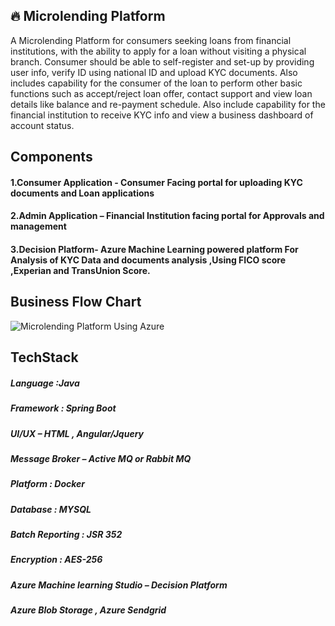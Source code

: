 ## 🔥 Microlending Platform
A Microlending Platform for consumers seeking loans from financial institutions, with the ability to apply for a loan without visiting a physical branch.  Consumer should be able to self-register and set-up by providing user info, verify ID using national ID and upload KYC documents.  Also includes capability for the consumer of the loan to perform other basic functions such as accept/reject loan offer, contact support and view loan details like balance and re-payment schedule.  Also include capability for the financial institution to receive KYC info and view a business dashboard of account status.  

## Components 
#### 1.Consumer Application - Consumer Facing portal for uploading KYC documents and Loan applications
#### 2.Admin Application – Financial Institution facing portal for Approvals and management
#### 3.Decision Platform- Azure Machine Learning powered platform For Analysis of KYC  Data and documents analysis ,Using FICO score ,Experian and TransUnion Score. 

## Business Flow Chart 
![Microlending Platform Using Azure ](https://apoorwanand.s3.amazonaws.com/MicroLendingPlatformUserOnBoarding.png)

## TechStack 
##### Language :Java 
##### Framework : Spring Boot
##### UI/UX – HTML , Angular/Jquery
##### Message Broker – Active MQ  or Rabbit MQ
##### Platform : Docker 
##### Database : MYSQL 
##### Batch Reporting : JSR 352 
##### Encryption : AES-256
##### Azure Machine learning Studio – Decision Platform
##### Azure Blob Storage , Azure Sendgrid 

